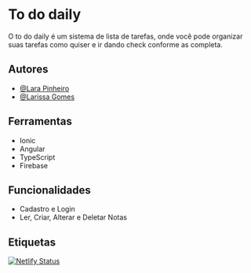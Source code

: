 
# To do daily

O to do daily é um sistema de lista de tarefas, onde você pode organizar suas tarefas como quiser e ir dando check conforme as completa.



## Autores

- [@Lara Pinheiro](https://github.com/llarapp)
- [@Larissa Gomes](https://github.com/LarissaGomes333/)



## Ferramentas

- Ionic
- Angular
- TypeScript
- Firebase
## Funcionalidades

- Cadastro e Login
- Ler, Criar, Alterar e Deletar Notas


## Etiquetas

[![Netlify Status](https://api.netlify.com/api/v1/badges/2c483163-0384-4b81-ae0d-7e54bc7e9cb3/deploy-status)](https://app.netlify.com/sites/spectacular-swan-36e3f7/deploys)
